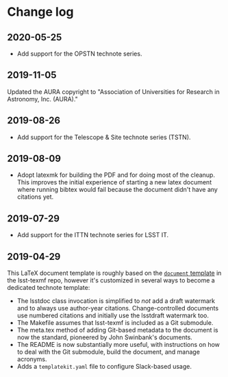 # Change log

## 2020-05-25

- Add support for the OPSTN technote series.

## 2019-11-05

Updated the AURA copyright to "Association of Universities for Research in Astronomy, Inc. (AURA)."

## 2019-08-26

- Add support for the Telescope & Site technote series (TSTN).

## 2019-08-09

- Adopt latexmk for building the PDF and for doing most of the cleanup.
  This improves the initial experience of starting a new latex document where running bibtex would fail because the document didn't have any citations yet.

## 2019-07-29

- Add support for the ITTN technote series for LSST IT.

## 2019-04-29

This LaTeX document template is roughly based on the [`document` template](https://github.com/lsst/lsst-texmf/tree/master/templates/document) in the lsst-texmf repo, however it's customized in several ways to become a dedicated technote template:

- The lsstdoc class invocation is simplified to _not_ add a draft watermark and to always use author-year citations.
  Change-controlled documents use numbered citations and initially use the lsstdraft watermark too.
- The Makefile assumes that lsst-texmf is included as a Git submodule.
- The meta.tex method of adding Git-based metadata to the document is now the standard, pioneered by John Swinbank's documents.
- The README is now substantially more useful, with instructions on how to deal with the Git submodule, build the document, and manage acronyms.
- Adds a `templatekit.yaml` file to configure Slack-based usage.
